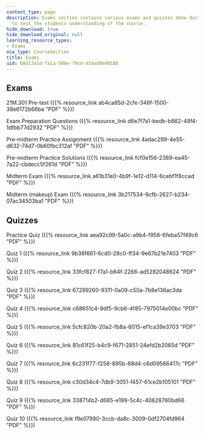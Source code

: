 ```yaml
---
content_type: page
description: Exams section contains various exams and quizzes done during the course
  to test the students understanding of the course.
hide_download: true
hide_download_original: null
learning_resource_types:
- Exams
ocw_type: CourseSection
title: Exams
uid: 68d13a1d-fa1a-588e-79cd-d3aad0ed0188
---
```


Exams
-----

21M.301 Pre-test ({{% resource_link ab4ca85d-2cfe-346f-1500-38e6172b66ba "PDF" %}})

Exam Preparation Questions ({{% resource_link d6e7f7a1-bedb-b662-48f4-1dfbb77d2932 "PDF" %}})

Pre-midterm Practice Assignment ({{% resource_link 4adac299-4e55-d632-74d7-0b60fbc312af "PDF" %}})

Pre-midterm Practice Solutions ({{% resource_link fcf0e156-2389-ea45-7a22-cbdecc5f261d "PDF" %}})

Midterm Exam ({{% resource_link a61b31e0-4b9f-1e12-d114-6cebf1f8ccad "PDF" %}})

Midterm (makeup) Exam ({{% resource_link 3b217534-9cfb-2627-b234-07ac34503ba1 "PDF" %}})

Quizzes
-------

Practice Quiz ({{% resource_link aea92c99-5a0c-a9b4-f956-6feba57f49c6 "PDF" %}})

Quiz 1 ({{% resource_link 9b38f661-6cd0-28c0-ff34-9e67b21e7403 "PDF" %}})

Quiz 2 ({{% resource_link 33fcf827-f7a1-b64f-2266-ad5282048624 "PDF" %}})

Quiz 3 ({{% resource_link 67289260-9311-0a09-c50a-7b8e136ac3da "PDF" %}})

Quiz 4 ({{% resource_link c68651c4-9df5-9cb6-4f85-7975014e00bc "PDF" %}})

Quiz 5 ({{% resource_link 5cfc820b-20a2-fb8a-6015-ef1ca39e3703 "PDF" %}})

Quiz 6 ({{% resource_link 81c61f25-b4c9-f671-2851-24efd2b2065d "PDF" %}})

Quiz 7 ({{% resource_link 6c231f77-f258-895b-68d4-c6d09566417c "PDF" %}})

Quiz 8 ({{% resource_link c30d34c4-7db9-3051-f457-61ce2b105101 "PDF" %}})

Quiz 9 ({{% resource_link 338714b2-d685-e199-5c4c-40628760bd66 "PDF" %}})

Quiz 10 ({{% resource_link f9e07990-3ccb-da8c-3009-0df2704fd964 "PDF" %}})